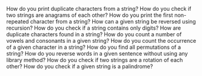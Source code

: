How do you print duplicate characters from a string? 
How do you check if two strings are anagrams of each other? 
How do you print the first non-repeated character from a string? 
How can a given string be reversed using recursion? 
How do you check if a string contains only digits? 
How are duplicate characters found in a string? 
How do you count a number of vowels and consonants in a given string? 
How do you count the occurrence of a given character in a string? 
How do you find all permutations of a string? 
How do you reverse words in a given sentence without using any library method? 
How do you check if two strings are a rotation of each other? 
How do you check if a given string is a palindrome? 